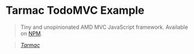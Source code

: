 # Tarmac TodoMVC Example

> Tiny and unopinionated AMD MVC JavaScript framework. Available on [NPM](https://npmjs.org/package/tarmac).

> _[Tarmac](https://github.com/Wolfy87/tarmac)_

